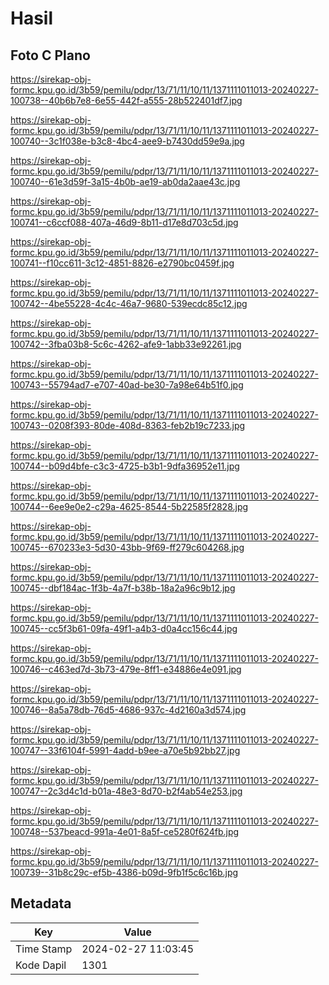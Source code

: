 # Hasil

## Foto C Plano

https://sirekap-obj-formc.kpu.go.id/3b59/pemilu/pdpr/13/71/11/10/11/1371111011013-20240227-100738--40b6b7e8-6e55-442f-a555-28b522401df7.jpg

https://sirekap-obj-formc.kpu.go.id/3b59/pemilu/pdpr/13/71/11/10/11/1371111011013-20240227-100740--3c1f038e-b3c8-4bc4-aee9-b7430dd59e9a.jpg

https://sirekap-obj-formc.kpu.go.id/3b59/pemilu/pdpr/13/71/11/10/11/1371111011013-20240227-100740--61e3d59f-3a15-4b0b-ae19-ab0da2aae43c.jpg

https://sirekap-obj-formc.kpu.go.id/3b59/pemilu/pdpr/13/71/11/10/11/1371111011013-20240227-100741--c6ccf088-407a-46d9-8b11-d17e8d703c5d.jpg

https://sirekap-obj-formc.kpu.go.id/3b59/pemilu/pdpr/13/71/11/10/11/1371111011013-20240227-100741--f10cc611-3c12-4851-8826-e2790bc0459f.jpg

https://sirekap-obj-formc.kpu.go.id/3b59/pemilu/pdpr/13/71/11/10/11/1371111011013-20240227-100742--4be55228-4c4c-46a7-9680-539ecdc85c12.jpg

https://sirekap-obj-formc.kpu.go.id/3b59/pemilu/pdpr/13/71/11/10/11/1371111011013-20240227-100742--3fba03b8-5c6c-4262-afe9-1abb33e92261.jpg

https://sirekap-obj-formc.kpu.go.id/3b59/pemilu/pdpr/13/71/11/10/11/1371111011013-20240227-100743--55794ad7-e707-40ad-be30-7a98e64b51f0.jpg

https://sirekap-obj-formc.kpu.go.id/3b59/pemilu/pdpr/13/71/11/10/11/1371111011013-20240227-100743--0208f393-80de-408d-8363-feb2b19c7233.jpg

https://sirekap-obj-formc.kpu.go.id/3b59/pemilu/pdpr/13/71/11/10/11/1371111011013-20240227-100744--b09d4bfe-c3c3-4725-b3b1-9dfa36952e11.jpg

https://sirekap-obj-formc.kpu.go.id/3b59/pemilu/pdpr/13/71/11/10/11/1371111011013-20240227-100744--6ee9e0e2-c29a-4625-8544-5b22585f2828.jpg

https://sirekap-obj-formc.kpu.go.id/3b59/pemilu/pdpr/13/71/11/10/11/1371111011013-20240227-100745--670233e3-5d30-43bb-9f69-ff279c604268.jpg

https://sirekap-obj-formc.kpu.go.id/3b59/pemilu/pdpr/13/71/11/10/11/1371111011013-20240227-100745--dbf184ac-1f3b-4a7f-b38b-18a2a96c9b12.jpg

https://sirekap-obj-formc.kpu.go.id/3b59/pemilu/pdpr/13/71/11/10/11/1371111011013-20240227-100745--cc5f3b61-09fa-49f1-a4b3-d0a4cc156c44.jpg

https://sirekap-obj-formc.kpu.go.id/3b59/pemilu/pdpr/13/71/11/10/11/1371111011013-20240227-100746--c463ed7d-3b73-479e-8ff1-e34886e4e091.jpg

https://sirekap-obj-formc.kpu.go.id/3b59/pemilu/pdpr/13/71/11/10/11/1371111011013-20240227-100746--8a5a78db-76d5-4686-937c-4d2160a3d574.jpg

https://sirekap-obj-formc.kpu.go.id/3b59/pemilu/pdpr/13/71/11/10/11/1371111011013-20240227-100747--33f6104f-5991-4add-b9ee-a70e5b92bb27.jpg

https://sirekap-obj-formc.kpu.go.id/3b59/pemilu/pdpr/13/71/11/10/11/1371111011013-20240227-100747--2c3d4c1d-b01a-48e3-8d70-b2f4ab54e253.jpg

https://sirekap-obj-formc.kpu.go.id/3b59/pemilu/pdpr/13/71/11/10/11/1371111011013-20240227-100748--537beacd-991a-4e01-8a5f-ce5280f624fb.jpg

https://sirekap-obj-formc.kpu.go.id/3b59/pemilu/pdpr/13/71/11/10/11/1371111011013-20240227-100739--31b8c29c-ef5b-4386-b09d-9fb1f5c6c16b.jpg


## Metadata

| Key        | Value               |
| ---------- | ------------------- |
| Time Stamp | 2024-02-27 11:03:45 |
| Kode Dapil | 1301                |



